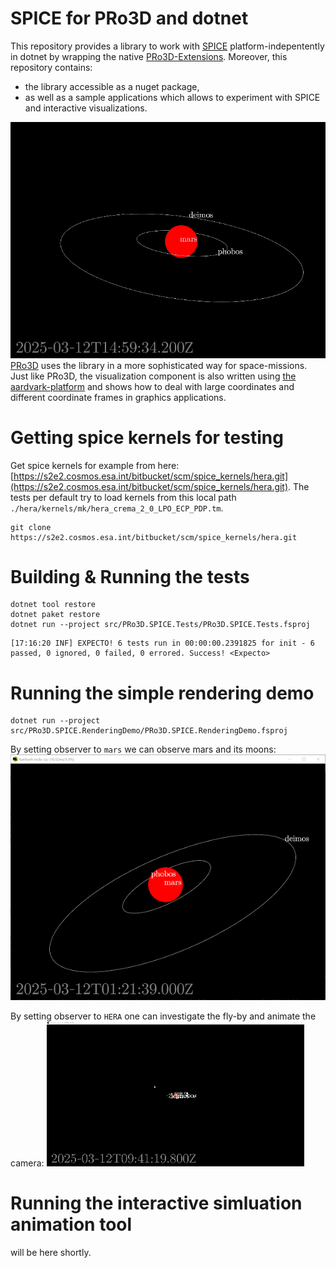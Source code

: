 # SPICE for PRo3D and dotnet

This repository provides a library to work with [SPICE](https://naif.jpl.nasa.gov/naif/toolkit.html) platform-indepentently in dotnet by wrapping the native [PRo3D-Extensions](https://github.com/DaKup/PRo3D-Extensions). Moreover, this repository contains:
 * the library accessible as a nuget package,
 * as well as a sample applications which allows to experiment with SPICE and interactive visualizations.

![](./docs/mars-flyby.gif)
[PRo3D](https://pro3d.space/) uses the library in a more sophisticated way for space-missions. Just like PRo3D, the visualization component is also written using [the aardvark-platform](https://github.com/aardvark-platform) and shows how to deal with large coordinates and different coordinate frames in graphics applications.


# Getting spice kernels for testing

Get spice kernels for example from here: [https://s2e2.cosmos.esa.int/bitbucket/scm/spice_kernels/hera.git](https://s2e2.cosmos.esa.int/bitbucket/scm/spice_kernels/hera.git).
The tests per default try to load kernels from this local path `./hera/kernels/mk/hera_crema_2_0_LPO_ECP_PDP.tm`.

```
git clone https://s2e2.cosmos.esa.int/bitbucket/scm/spice_kernels/hera.git
```


# Building & Running the tests

```
dotnet tool restore
dotnet paket restore
dotnet run --project src/PRo3D.SPICE.Tests/PRo3D.SPICE.Tests.fsproj
```
```
[17:16:20 INF] EXPECTO! 6 tests run in 00:00:00.2391825 for init - 6 passed, 0 ignored, 0 failed, 0 errored. Success! <Expecto>
```

# Running the simple rendering demo

```
dotnet run --project src/PRo3D.SPICE.RenderingDemo/PRo3D.SPICE.RenderingDemo.fsproj
```

By setting observer to `mars` we can observe mars and its moons:
![](docs/mars.png)

By setting observer to `HERA` one can investigate the fly-by and animate the camera:
![Alt text](./docs/hera_observer.gif)

# Running the interactive simluation animation tool

will be here shortly.
